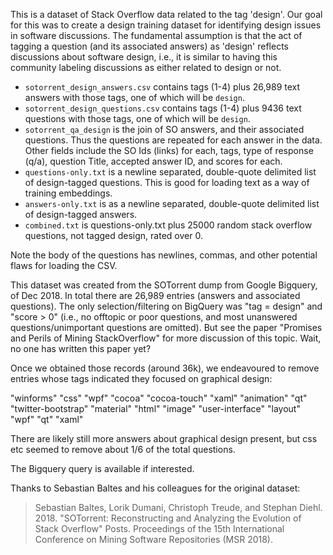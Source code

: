 This is a dataset of Stack Overflow data related to the tag 'design'. Our goal for this was to create a design training dataset for identifying design issues in software discussions. The fundamental assumption is that the act of tagging a question (and its associated answers) as 'design' reflects discussions about software design, i.e., it is similar to having this community labeling discussions as either related to design or not. 

- `sotorrent_design_answers.csv` contains tags (1-4) plus 26,989 text answers with those tags, one of which will be `design`.
- `sotorrent_design_questions.csv` contains tags (1-4) plus 9436 text questions with those tags, one of which will be `design`.
- `sotorrent_qa_design` is the join of SO answers, and their associated questions. Thus the questions are repeated for each answer in the data. Other fields include the SO Ids (links) for each, tags, type of response (q/a), question Title, accepted answer ID, and scores for each. 
- `questions-only.txt` is a newline separated, double-quote delimited list of design-tagged questions. This is good for loading text as a way of training embeddings. 
- `answers-only.txt` is as a newline separated, double-quote delimited list of design-tagged answers.
- `combined.txt` is questions-only.txt plus 25000 random stack overflow questions, not tagged design, rated over 0.

Note the body of the questions has newlines, commas, and other potential flaws for loading the CSV. 

This dataset was created from the SOTorrent dump from Google Bigquery, of Dec 2018. In total there are 26,989 entries (answers and associated questions). The only selection/filtering on BigQuery was "tag = design" and "score > 0" (i.e., no offtopic or poor questions, and most unanswered questions/unimportant questions are omitted). But see the paper "Promises and Perils of Mining StackOverflow" for more discussion of this topic. Wait, no one has written this paper yet? 

Once we obtained those records (around 36k), we endeavoured to remove entries whose tags indicated they focused on graphical design:

"winforms"          "css"               "wpf"               "cocoa"             "cocoa-touch"       "xaml"              "animation"        "qt"  "twitter-bootstrap" "material" "html" "image" "user-interface" "layout" "wpf" "qt" "xaml"

There are likely still more answers about graphical design present, but css etc seemed to remove about 1/6 of the total questions.  

The Bigquery query is available if interested.

Thanks to Sebastian Baltes and his colleagues for the original dataset:

> Sebastian Baltes, Lorik Dumani, Christoph Treude, and Stephan Diehl. 2018. "SOTorrent: Reconstructing and Analyzing the Evolution of Stack Overflow" Posts. Proceedings of the 15th International Conference on Mining Software Repositories (MSR 2018).
